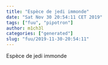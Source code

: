```yaml
---
title: "Espèce de jedi immonde"
date: "Sat Nov 30 20:54:11 CET 2019"
tags: ["fuu", "pipotron"]
author: m1ch3l
categories: ["generated"]
slug: "fuu/2019-11-30-20:54:11"
---
```


Espèce de jedi immonde
